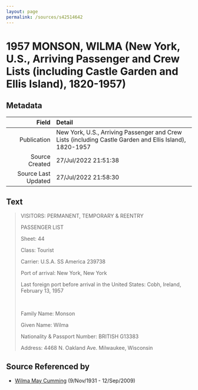 ```yaml
---
layout: page
permalink: /sources/s42514642
---
```


# 1957 MONSON, WILMA (New York, U.S., Arriving Passenger and Crew Lists (including Castle Garden and Ellis Island), 1820-1957)

## Metadata
Field | Detail
---:|:---
Publication | New York, U.S., Arriving Passenger and Crew Lists (including Castle Garden and Ellis Island), 1820-1957
Source Created | 27/Jul/2022 21:51:38
Source Last Updated | 27/Jul/2022 21:58:30

## Text

> VISITORS: PERMANENT, TEMPORARY & REENTRY
>
> PASSENGER LIST
>
> Sheet: 44
>
> Class: Tourist
>
> Carrier: U.S.A. SS America 239738
>
> Port of arrival: New York, New York
>
> Last foreign port before arrival in the United States: Cobh, Ireland, February 13, 1957
>
> <br/>
>
> Family Name: Monson
>
> Given Name: Wilma
>
> Nationality & Passport Number: BRITISH G13383
>
> Address: 4468 N. Oakland Ave. Milwaukee, Wisconsin
>

## Source Referenced by

* [Wilma May Cumming](../people/@74680609@-wilma-may-cumming-b1931-11-9-d2009-9-12.md) (9/Nov/1931 - 12/Sep/2009)
